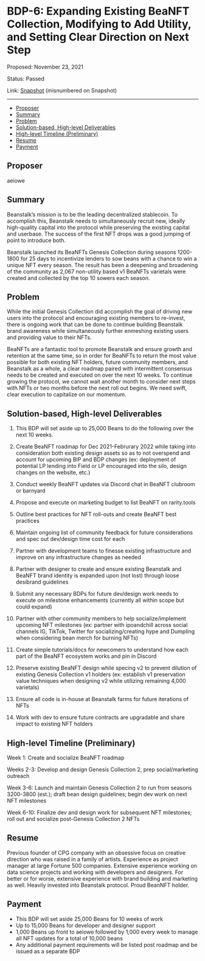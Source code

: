 # BDP-6: Expanding Existing BeaNFT Collection, Modifying to Add Utility, and Setting Clear Direction on Next Step

Proposed: November 23, 2021

Status: Passed

Link: [Snapshot](https://snapshot.org/#/beanstalkfarms.eth/proposal/QmQJWdQ8FtAEuJF9SJBWsqWr3qp4LsLarkjLbQ2ohNYt17) (misnumbered on Snapshot)

---

- [Proposer](#proposer)
- [Summary](#summary)
- [Problem](#problem)
- [Solution-based, High-level Deliverables](#solution-based-high-level-deliverables)
- [High-level Timeline (Preliminary)](#high-level-timeline-preliminary)
- [Resume](#resume)
- [Payment](#payment)

## Proposer

aeiowe

## Summary

Beanstalk’s mission is to be the leading decentralized stablecoin. To accomplish this, Beanstalk needs to simultaneously recruit new, ideally high-quality capital into the protocol while preserving the existing capital and userbase. The success of the first NFT drops was a good jumping of point to introduce both.

Beanstalk launched its BeaNFTs Genesis Collection during seasons 1200-1800 for 25 days to incentivize lenders to sow beans with a chance to win a unique NFT every season. The result has been a deepening and broadening of the community as 2,067 non-utility based v1 BeaNFTs varietals were created and collected by the top 10 sowers each season.

## Problem

While the initial Genesis Collection did accomplish the goal of driving new users into the protocol and encouraging existing members to re-invest, there is ongoing work that can be done to continue building Beanstalk brand awareness while simultaneously further enmeshing existing users and providing value to their NFTs.

BeaNFTs are a fantastic tool to promote Beanstalk and ensure growth and retention at the same time, so in order for BeaNFTs to return the most value possible for both existing NFT holders, future community members, and Beanstalk as a whole, a clear roadmap paired with intermittent consensus needs to be created and executed on over the next 10 weeks. To continue growing the protocol, we cannot wait another month to consider next steps with NFTs or two months before the next roll out begins. We need swift, clear execution to capitalize on our momentum.

## Solution-based, High-level Deliverables

1. This BDP will set aside up to 25,000 Beans to do the following over the next 10 weeks.
2. Create BeaNFT roadmap for Dec 2021-Februrary 2022 while taking into consideration both existing design assets so as to not overspend and account for upcoming BIP and BDP changes (ex: deployment of potential LP lending into Field or LP encouraged into the silo, design changes on the website, etc.)
3. Conduct weekly BeaNFT updates via Discord chat in BeaNFT clubroom or barnyard

4. Propose and execute on marketing budget to list BeaNFT on rarity.tools

5. Outline best practices for NFT roll-outs and create BeaNFT best practices

6. Maintain ongoing list of community feedback for future considerations and spec out dev/design time cost for each

7. Partner with development teams to finesse existing infrastructure and improve on any infrastructure changes as needed

8. Partner with designer to create and ensure existing Beanstalk and BeaNFT brand identity is expanded upon (not lost) through loose desibrand guidelines

9. Submit any necessary BDPs for future dev/design work needs to execute on milestone enhancements (currently all within scope but could expand)

10. Partner with other community members to help socialize/implement upcoming NFT milestones (ex: partner with ipoandchill across social channels IG, TikTok, Twitter for socializing/creating hype and Dumpling when considering bean merch for burning NFTs)

11. Create simple tutorials/docs for newcomers to understand how each part of the BeaNFT ecosystem works and pin in Discord

12. Preserve existing BeaNFT design while specing v2 to prevent dilution of existing Genesis Collection v1 holders (ex: establish v1 preservation value techniques when designing v2 while utilizing remaining 4,000 varietals)

13. Ensure all code is in-house at Beanstalk farms for future iterations of NFTs

14. Work with dev to ensure future contracts are upgradable and share impact to existing NFT holders

## High-level Timeline (Preliminary)

Week 1: Create and socialize BeaNFT roadmap

Weeks 2-3: Develop and design Genesis Collection 2, prep social/marketing outreach

Week 3-6: Launch and maintain Genesis Collection 2 to run from seasons 3200-3800 (est.); draft bean design guidelines; begin dev work on next NFT milestones

Week 6-10: Finalize dev and design work for subsequent NFT milestones; roll out and socialize post-Genesis Collection 2 NFTs

## Resume

Previous founder of CPG company with an obsessive focus on creative direction who was raised in a family of artists. Experience as project manager at large Fortune 500 companies. Extensive experience working on data science projects and working with developers and designers. For better or for worse, extensive experience with brand building and marketing as well. Heavily invested into Beanstalk protocol. Proud BeanNFT holder.

## Payment

- This BDP will set aside 25,000 Beans for 10 weeks of work
- Up to 15,000 Beans for developer and designer support
- 1,000 Beans up front to aeiowe followed by 1,000 every week to manage all NFT updates for a total of 10,000 beans
- Any additional payment requirements will be listed post roadmap and be issued as a separate BDP
